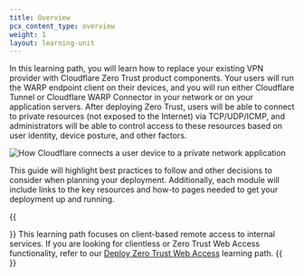 ```yaml
---
title: Overview
pcx_content_type: overview
weight: 1
layout: learning-unit
---
```


In this learning path, you will learn how to replace your existing VPN provider with Cloudflare Zero Trust product components. Your users will run the WARP endpoint client on their devices, and you will run either Cloudflare Tunnel or Cloudflare WARP Connector in your network or on your application servers. After deploying Zero Trust, users will be able to connect to private resources (not exposed to the Internet) via TCP/UDP/ICMP, and administrators will be able to control access to these resources based on user identity, device posture, and other factors.

![How Cloudflare connects a user device to a private network application](/images/reference-architecture/cloudflare-one-reference-architecture-images/cf1-ref-arch-10.svg)

This guide will highlight best practices to follow and other decisions to consider when planning your deployment. Additionally, each module will include links to the key resources and how-to pages needed to get your deployment up and running.

{{<Aside type="note">}}
This learning path focuses on client-based remote access to internal services. If you are looking for clientless or Zero Trust Web Access functionality, refer to our [Deploy Zero Trust Web Access](/learning-paths/zero-trust-web-access/) learning path.
{{</Aside>}}
